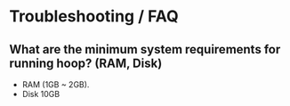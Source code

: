 # Troubleshooting / FAQ

## What are the minimum system requirements for running hoop? (RAM, Disk)

- RAM (1GB ~ 2GB).
- Disk 10GB
